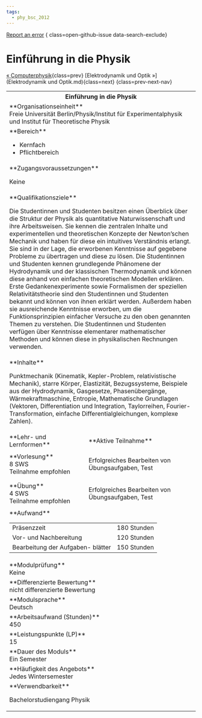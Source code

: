```yaml
---
tags:
  - phy_bsc_2012
---
```

[Report an error](https://github.com/SGSSGene/FUB-SUP/issues/new?title=Error%20in%20%22Einf%C3%BChrung%20in%20die%20Physik%22&body=There%20seems%20to%20be%20an%20error%20in%20module%20%22Einf%C3%BChrung%20in%20die%20Physik%22%2E%0A%0A%3CDescribe%20here%20a%20slightly%20more%20detailed%20description%20of%20what%20is%20wrong%3E&labels=bug)
{ class=open-github-issue data-search-exclude}

# Einführung in die Physik

[« Computerphysik](Computerphysik.md){class=prev}
[Elektrodynamik und Optik »](Elektrodynamik und Optik.md){class=next}
{class=prev-next-nav}

<table markdown id="moduledesc">
<tr markdown class="moduledesc_head"><th colspan="2">Einführung in die Physik </th></tr>
<tr markdown><td colspan="2">**Organisationseinheit**   <br>Freie Universität Berlin/Physik/Institut für Experimentalphysik und Institut für Theoretische Physik</td></tr>

<tr markdown><td colspan="2">**Bereich**<br>


- Kernfach
- Pflichtbereich

</td></tr>

<tr markdown><td colspan="2">**Zugangsvoraussetzungen** <br>

Keine


</td></tr>
<tr markdown><td colspan="2">**Qualifikationsziele**    <br>

Die Studentinnen und Studenten besitzen einen Überblick über die Struktur
der Physik als quantitative Naturwissenschaft und ihre Arbeitsweisen. Sie
kennen die zentralen Inhalte und experimentellen und theoretischen Konzepte
der Newton’schen Mechanik und haben für diese ein intuitives Verständnis
erlangt. Sie sind in der Lage, die erworbenen Kenntnisse auf gegebene
Probleme zu übertragen und diese zu lösen. Die Studentinnen und Studenten
kennen grundlegende Phänomene der Hydrodynamik und der klassischen
Thermodynamik und können diese anhand von einfachen theoretischen Modellen
erklären. Erste Gedankenexperimente sowie Formalismen der speziellen
Relativitätstheorie sind den Studentinnen und Studenten bekannt und können
von ihnen erklärt werden. Außerdem haben sie ausreichende Kenntnisse
erworben, um die Funktionsprinzipien einfacher Versuche zu den oben
genannten Themen zu verstehen. Die Studentinnen und Studenten verfügen über
Kenntnisse elementarer mathematischer Methoden und können diese in
physikalischen Rechnungen verwenden.


</td></tr>
<tr markdown><td colspan="2">**Inhalte**                <br>

Punktmechanik (Kinematik, Kepler-Problem, relativistische Mechanik), starre
Körper, Elastizität, Bezugssysteme, Beispiele aus der Hydrodynamik,
Gasgesetze, Phasenübergänge, Wärmekraftmaschine, Entropie, Mathematische
Grundlagen (Vektoren, Differentiation und Integration, Taylorreihen,
Fourier-Transformation, einfache Differentialgleichungen, komplexe Zahlen).


</td></tr>

<tr markdown><td>**Lehr- und Lernformen**</td><td>**Aktive Teilnahme**</td></tr>
<tr markdown><td> **Vorlesung** <br>8 SWS <br> Teilnahme empfohlen</td><td>

Erfolgreiches Bearbeiten von Übungsaufgaben, Test
</td></tr>
<tr markdown><td> **Übung** <br>4 SWS <br> Teilnahme empfohlen</td><td>

Erfolgreiches Bearbeiten von Übungsaufgaben, Test
</td></tr>
<tr markdown><td colspan="2">**Aufwand**                <br>
<table class="aufwand_table">
<tr><td>Präsenzzeit</td><td>180 Stunden</td></tr>
<tr><td>Vor- und Nachbereitung</td><td>120 Stunden</td></tr>
<tr><td>Bearbeitung der Aufgaben- blätter</td><td>150 Stunden</td></tr>
</table>

</td></tr>
<tr markdown><td colspan="2">**Modulprüfung**             <br>Keine


</td></tr>
<tr markdown><td colspan="2">**Differenzierte Bewertung** <br>nicht differenzierte Bewertung

</td></tr>
<tr markdown><td colspan="2">**Modulsprache**             <br>Deutsch</td></tr>
<tr markdown><td colspan="2">**Arbeitsaufwand (Stunden)** <br>450</td></tr>
<tr markdown><td colspan="2">**Leistungspunkte (LP)**     <br>15</td></tr>
<tr markdown><td colspan="2">**Dauer des Moduls**         <br>Ein Semester</td></tr>
<tr markdown><td colspan="2">**Häufigkeit des Angebots**  <br>Jedes Wintersemester</td></tr>
<tr markdown><td colspan="2">**Verwendbarkeit**           <br>

Bachelorstudiengang Physik


</td></tr>


</table>
